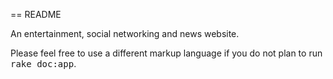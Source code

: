 == README


An entertainment, social networking and news website.


Please feel free to use a different markup language if you do not plan to run
<tt>rake doc:app</tt>.
